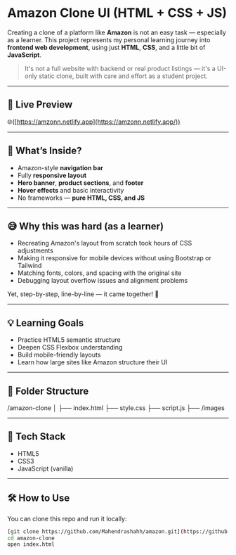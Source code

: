 # Amazon Clone UI (HTML + CSS + JS)

Creating a clone of a platform like **Amazon** is not an easy task — especially as a learner. This project represents my personal learning journey into **frontend web development**, using just **HTML**, **CSS**, and a little bit of **JavaScript**.

> It's not a full website with backend or real product listings — it's a UI-only static clone, built with care and effort as a student project.

---

## 🔗 Live Preview

🌐([https://amzonn.netlify.app](https://amzonn.netlify.app/))

---

## 📌 What’s Inside?

- Amazon-style **navigation bar**
- Fully **responsive layout**
- **Hero banner**, **product sections**, and **footer**
- **Hover effects** and basic interactivity
- No frameworks — **pure HTML, CSS, and JS**

---

## 😅 Why this was hard (as a learner)

- Recreating Amazon's layout from scratch took hours of CSS adjustments
- Making it responsive for mobile devices without using Bootstrap or Tailwind
- Matching fonts, colors, and spacing with the original site
- Debugging layout overflow issues and alignment problems

Yet, step-by-step, line-by-line — it came together! 🚀

---

## 💡 Learning Goals

- Practice HTML5 semantic structure
- Deepen CSS Flexbox understanding
- Build mobile-friendly layouts
- Learn how large sites like Amazon structure their UI

---

## 📁 Folder Structure



/amazon-clone
│
├── index.html
├── style.css
├── script.js
├── /images




---

## 🧠 Tech Stack

- HTML5
- CSS3
- JavaScript (vanilla)

---

## 🛠️ How to Use

You can clone this repo and run it locally:

```bash
[git clone https://github.com/Mahendrashahh/amazon.git](https://github.com/Mahendrashahh/Amazon.git)
cd amazon-clone
open index.html
